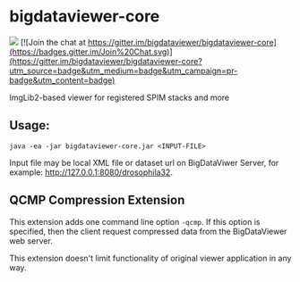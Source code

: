 # bigdataviewer-core
[![](https://api.travis-ci.org/bigdataviewer/bigdataviewer-core.svg?branch=master)](https://travis-ci.org/bigdataviewer/bigdataviewer-core)
[![Join the chat at https://gitter.im/bigdataviewer/bigdataviewer-core](https://badges.gitter.im/Join%20Chat.svg)](https://gitter.im/bigdataviewer/bigdataviewer-core?utm_source=badge&utm_medium=badge&utm_campaign=pr-badge&utm_content=badge) 

ImgLib2-based viewer for registered SPIM stacks and more


## Usage:
```
java -ea -jar bigdataviewer-core.jar <INPUT-FILE>
```
Input file may be local XML file or dataset url on BigDataViwer Server, for example: http://127.0.0.1:8080/drosophila32.

## QCMP Compression Extension
This extension adds one command line option `-qcmp`. If this option is specified, then the client request compressed data from the BigDataViewer web server.

This extension doesn't limit functionality of original viewer application in any way.
